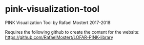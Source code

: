 # pink-visualization-tool
PINK Visualization Tool by Rafael Mostert 2017-2018

Requires the following github to create the content for the website:
https://github.com/RafaelMostert/LOFAR-PINK-library


